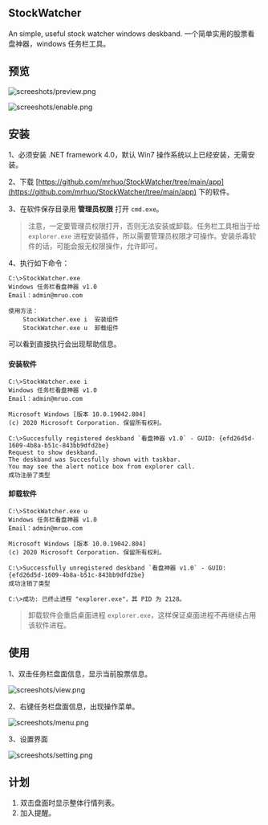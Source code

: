 ## StockWatcher

An simple, useful stock watcher windows deskband. 
一个简单实用的股票看盘神器，windows 任务栏工具。

## 预览

![screeshots/preview.png](screeshots/preview.png)

![screeshots/enable.png](screeshots/enable.png)

## 安装

1、必须安装 .NET framework 4.0，默认 Win7 操作系统以上已经安装，无需安装。

2、下载 [https://github.com/mrhuo/StockWatcher/tree/main/app](https://github.com/mrhuo/StockWatcher/tree/main/app) 下的软件。

3、在软件保存目录用 **管理员权限** 打开 `cmd.exe`。

> 注意，一定要管理员权限打开，否则无法安装或卸载。任务栏工具相当于给 `explorer.exe` 进程安装插件，所以需要管理员权限才可操作。安装杀毒软件的话，可能会报无权限操作，允许即可。

4、执行如下命令：

```
C:\>StockWatcher.exe
Windows 任务栏看盘神器 v1.0
Email：admin@mruo.com

使用方法：
    StockWatcher.exe i  安装组件
    StockWatcher.exe u  卸载组件
```

可以看到直接执行会出现帮助信息。

#### 安装软件

```
C:\>StockWatcher.exe i
Windows 任务栏看盘神器 v1.0
Email：admin@mruo.com

Microsoft Windows [版本 10.0.19042.804]
(c) 2020 Microsoft Corporation. 保留所有权利。

C:\>Succesfully registered deskband `看盘神器 v1.0` - GUID: {efd26d5d-1609-4b8a-b51c-843bb9dfd2be}
Request to show deskband.
The deskband was Succesfully shown with taskbar.
You may see the alert notice box from explorer call.
成功注册了类型
```

#### 卸载软件

```
C:\>StockWatcher.exe u
Windows 任务栏看盘神器 v1.0
Email：admin@mruo.com

Microsoft Windows [版本 10.0.19042.804]
(c) 2020 Microsoft Corporation. 保留所有权利。

C:\>Successfully unregistered deskband `看盘神器 v1.0` - GUID: {efd26d5d-1609-4b8a-b51c-843bb9dfd2be}
成功注销了类型

C:\>成功: 已终止进程 "explorer.exe"，其 PID 为 2128。
```

> 卸载软件会重启桌面进程 `explorer.exe`，这样保证桌面进程不再继续占用该软件进程。

## 使用

1、双击任务栏盘面信息，显示当前股票信息。

![screeshots/view.png](screeshots/view.png)

2、右键任务栏盘面信息，出现操作菜单。

![screeshots/menu.png](screeshots/menu.png)

3、设置界面

![screeshots/setting.png](screeshots/setting.png)

## 计划

1. 双击盘面时显示整体行情列表。
2. 加入提醒。